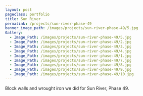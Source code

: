 ```yaml
---
layout: post
pageclass: portfolio
title: Sun River
permalink: /projects/sun-river-phase-49
banner_image_path: /images/projects/sun-river-phase-49/5.jpg
Gallery:
  - Image_Path: /images/projects/sun-river-phase-49/5.jpg
  - Image_Path: /images/projects/sun-river-phase-49/2.jpg
  - Image_Path: /images/projects/sun-river-phase-49/3.jpg
  - Image_Path: /images/projects/sun-river-phase-49/4.jpg
  - Image_Path: /images/projects/sun-river-phase-49/1.jpg
  - Image_Path: /images/projects/sun-river-phase-49/7.jpg
  - Image_Path: /images/projects/sun-river-phase-49/8.jpg
  - Image_Path: /images/projects/sun-river-phase-49/9.jpg
  - Image_Path: /images/projects/sun-river-phase-49/10.jpg
---
```

Block walls and wrought iron we did for Sun River, Phase 49.